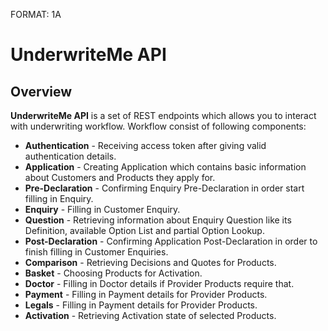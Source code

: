 FORMAT: 1A

# UnderwriteMe API

## Overview
**UnderwriteMe API** is a set of REST endpoints which allows you to interact with underwriting workflow. Workflow consist of following components:

  * **Authentication** - Receiving access token after giving valid authentication details.
  * **Application** - Creating Application which contains basic information about Customers and Products they apply for.
  * **Pre-Declaration** - Confirming Enquiry Pre-Declaration in order start filling in Enquiry.
  * **Enquiry** - Filling in Customer Enquiry.
  * **Question** - Retrieving information about Enquiry Question like its Definition, available Option List and partial Option Lookup.
  * **Post-Declaration** - Confirming Application Post-Declaration in order to finish filling in Customer Enquiries.
  * **Comparison** - Retrieving Decisions and Quotes for Products.
  * **Basket** - Choosing Products for Activation.
  * **Doctor** - Filling in Doctor details if Provider Products require that.
  * **Payment** - Filling in Payment details for Provider Products.
  * **Legals** - Filling in Payment details for Provider Products.
  * **Activation** - Retrieving Activation state of selected Products.

